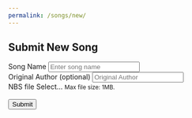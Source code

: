 ```yaml
---
permalink: /songs/new/
---
```


<section id="banner">
	<h2>Submit New Song</h2>
</section>
<!-- One -->
<section id="one" class="wrapper style2">
<div class="container">
	<div class="small-middle-container">
		<form id="songForm" name="songForm" method="POST" action="javascript:;" enctype="multipart/form-data">
			<div class="form-group">
				<label for="inputName">Song Name</label>
				<input type="text" name="name" class="form-control" id="inputName" placeholder="Enter song name" required>
			</div>
			<div class="form-group">
				<label for="inputOriginalAuthor">Original Author (optional)</label>
				<input type="text" name="originalAuthor" class="form-control" id="inputOriginalAuthor" placeholder="Original Author">
			</div>
			<div class="form-group">
				<label for="inputNBS">NBS file</label>
				<label for="inputNBS" id="fileInputText" class="btn btn-primary btn-outlined"> Select...</label>
				<input type="file" name="nbsFile" class="form-control-file" aria-describedby="fileLimit" id="inputNBS" accept=".nbs" style="display: none">
				<small id="fileLimit" class="form-text text-muted">Max file size: 1MB.</small>
			</div>
			<br>
			<button type="submit" id="btnSubmit"> 
				<span id="spinner" class="spinner-border spinner-border-sm" role="status" aria-hidden="true" style="display:none"></span>
			 	<span class="btnText">Submit</span>
			</button>
		</form>
		<script src="{{ '/assets/js/new_song.js' | absolute_url}}"></script>
	</div>
	</div>
</section>